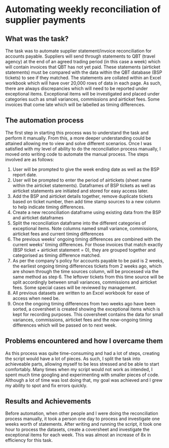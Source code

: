 # Automating weekly reconciliation of supplier payments

## What was the task?
The task was to automate supplier statement/invoice reconciliation for accounts payable. Suppliers will send through statements to QBT (travel agency) at the end of an agreed trading period (in this case a week) which will contain invoices that QBT has not yet paid. These statements (airticket statements) must be compared with the data within the QBT database (BSP tickets) to see if they matched. The statements are collated within an Excel workbook which will have over 20,000 rows of data in each page. As such, there are always discrepancies which will need to be reported under exceptional items. Exceptional items will be investigated and placed under categories such as small variances, commissions and airticket fees. Some invoices that come late which will be labelled as timing differences. 

## The automation process
The first step in starting this process was to understand the task and perform it manually. From this, a more deeper understanding could be attained allowing me to view and solve different scenarios. Once I was satisfied with my level of ability to do the reconciliation process manually, I moved onto writing code to automate the manual process. The steps involved are as follows:
1. User will be prompted to give the week ending date as well as the BSP report date.
2. User will be prompted to enter the period of airtickets (sheet name within the airticket statements). Dataframes of BSP tickets as well as airticket statements are initiated and stored for easy access later.
3. Add the BSP and airticket details together, remove duplicate tickets based on ticket number, then add time stamp sources to a new column to help indicate timing differences.
4. Create a new reconciliation dataframe using existing data from the BSP and airticket dataframes
5. Split the reconciliation dataframe into the different categories of exceptional items. Note columns named small variance, commissions, airticket fees and current timing differences
6. The previous weeks' ongoing timing differences are combined with the current weeks' timing differences. For those invoices that match exactly (BSP ticket + airticket statement = 0), they are grouped together and categorised as timing difference matched. 
7. As per the company's policy for accounts payable to be paid is 2 weeks, the earliest ongoing timing differences tickets from 2 weeks ago, which are shown through the time sources column, will be processed via the same method as step 6. The leftover tickets from this time source will be split accordingly between small variances, commissions and airticket fees. Some special cases will be reviewed by management.
8. All previous datasets are written to an Excel workbook for ease of access when need be.
9. Once the ongoing timing differences from two weeks ago have been sorted, a coversheet is created showing the exceptional items which is kept for recording purposes. This coversheet contains the data for small variances, commissions, airticket fees and the now-ongoing timing differences which will be passed on to next week.

## Problems encountered and how I overcame them
As this process was quite time-consuming and had a lot of steps, creating the script would have a lot of pieces. As such, I split the task into achieveable parts, allowing myself to be less stressed and be able to start comfortably. Many times when my script would not work as intended, I spent much time googling and experimenting with smaller pieces of code. Although a lot of time was lost doing that, my goal was achieved and I grew my ability to spot and fix errors quickly. 

## Results and Achievements
Before automation, when other people and I were doing the reconciliation process manually, it took a person one day to process and investigate one weeks worth of statements. After writing and running the script, it took one hour to process the datasets, create a coversheet and investigate the exceptional items for each week. This was almost an increase of 8x in efficiency for this task. 

